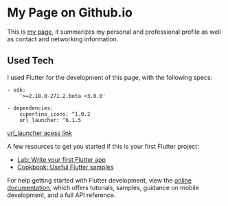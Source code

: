 # My Page on Github.io

This is [my page](https://filipecard.github.io/my_page/#/), it summarizes my personal and professional profile as well as contact and networking information.

## Used Tech 

I used Flutter for the development of this page, with the following specs:

    - sdk: 
        '>=2.18.0-271.2.beta <3.0.0'

    - dependencies:
        cupertino_icons: ^1.0.2
        url_launcher: ^6.1.5

    
[url_launcher acess link](https://pub.dev/packages/url_launcher)

A few resources to get you started if this is your first Flutter project:

- [Lab: Write your first Flutter app](https://docs.flutter.dev/get-started/codelab)
- [Cookbook: Useful Flutter samples](https://docs.flutter.dev/cookbook)

For help getting started with Flutter development, view the
[online documentation](https://docs.flutter.dev/), which offers tutorials,
samples, guidance on mobile development, and a full API reference.
